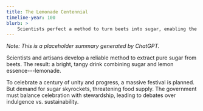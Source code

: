 ```yaml
---
title: The Lemonade Centennial
timeline-year: 100
blurb: >
    Scientists perfect a method to turn beets into sugar, enabling the invention of lemonade. As Betaria prepares for a massive centennial celebration, planners must balance joy, logistics, and agricultural sustainability.
---
```


*Note: This is a placeholder summary generated by ChatGPT.*

Scientists and artisans develop a reliable method to extract pure sugar from beets. The result: a bright, tangy drink combining sugar and lemon essence---lemonade.

To celebrate a century of unity and progress, a massive festival is planned. But demand for sugar skyrockets, threatening food supply.
The government must balance celebration with stewardship, leading to debates over indulgence vs. sustainability.
